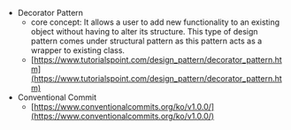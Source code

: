 - Decorator Pattern
    - core concept: It allows a user to add new functionality to an existing object without having to alter its structure. This type of design pattern comes under structural pattern as this pattern acts as a wrapper to existing class.
    - [https://www.tutorialspoint.com/design_pattern/decorator_pattern.htm](https://www.tutorialspoint.com/design_pattern/decorator_pattern.htm)
- Conventional Commit
    - [https://www.conventionalcommits.org/ko/v1.0.0/](https://www.conventionalcommits.org/ko/v1.0.0/)